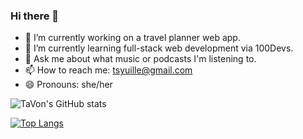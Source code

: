 ### Hi there 👋

- 🔭 I’m currently working on a travel planner web app.
- 🌱 I’m currently learning full-stack web development via 100Devs.
- 💬 Ask me about what music or podcasts I'm listening to.
- 📫 How to reach me: tsyuille@gmail.com
- 😄 Pronouns: she/her

![TaVon's GitHub stats](https://github-readme-stats.vercel.app/api?username=tsyuille&show_icons=true&theme=dark)


[![Top Langs](https://github-readme-stats.vercel.app/api/top-langs/?username=tsyuille&layout=compact)](https://github.com/tsyuille/github-readme-stats)


<!--
**tsyuille/tsyuille** is a ✨ _special_ ✨ repository because its `README.md` (this file) appears on your GitHub profile.
- 👯 I’m looking to collaborate on ...
- 🤔 I’m looking for help with ...
- ⚡ Fun fact: ...
-->
